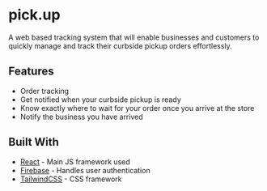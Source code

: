 # pick.up

A web based tracking system that will enable businesses and customers to quickly manage and track their curbside pickup orders effortlessly.

## Features

* Order tracking
* Get notified when your curbside pickup is ready
* Know exactly where to wait for your order once you arrive at the store
* Notify the business you have arrived

## Built With

* [React](https://reactjs.org/) - Main JS framework used
* [Firebase](https://firebase.google.com/) - Handles user authentication
* [TailwindCSS](https://tailwindcss.com/) - CSS framework